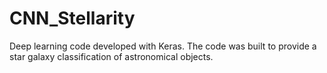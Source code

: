 # CNN_Stellarity
Deep learning code developed with Keras. The code was built to provide a star galaxy classification  of astronomical objects.
